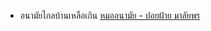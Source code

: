 - อนามัยไกลบ้านเหลือเกิน [หมออนามัย - ปอยฝ้าย มาลัยพร](https://youtu.be/JDRZqLbmGUs?si=xb8__VCpCNC_Yl1c&t=70)
